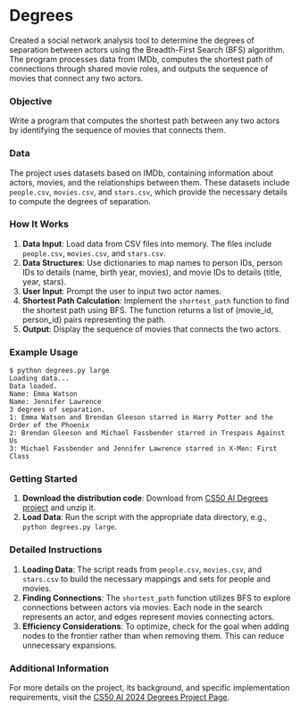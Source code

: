 # Degrees

Created a social network analysis tool to determine the degrees of separation between actors using the Breadth-First Search (BFS) algorithm. The program processes data from IMDb, computes the shortest path of connections through shared movie roles, and outputs the sequence of movies that connect any two actors.

### Objective

Write a program that computes the shortest path between any two actors by identifying the sequence of movies that connects them.

### Data

The project uses datasets based on IMDb, containing information about actors, movies, and the relationships between them. These datasets include `people.csv`, `movies.csv`, and `stars.csv`, which provide the necessary details to compute the degrees of separation.

### How It Works

1. **Data Input**: Load data from CSV files into memory. The files include `people.csv`, `movies.csv`, and `stars.csv`.
2. **Data Structures**: Use dictionaries to map names to person IDs, person IDs to details (name, birth year, movies), and movie IDs to details (title, year, stars).
3. **User Input**: Prompt the user to input two actor names.
4. **Shortest Path Calculation**: Implement the `shortest_path` function to find the shortest path using BFS. The function returns a list of (movie_id, person_id) pairs representing the path.
5. **Output**: Display the sequence of movies that connects the two actors.

### Example Usage

```console
$ python degrees.py large
Loading data...
Data loaded.
Name: Emma Watson
Name: Jennifer Lawrence
3 degrees of separation.
1: Emma Watson and Brendan Gleeson starred in Harry Potter and the Order of the Phoenix
2: Brendan Gleeson and Michael Fassbender starred in Trespass Against Us
3: Michael Fassbender and Jennifer Lawrence starred in X-Men: First Class
```

### Getting Started

1. **Download the distribution code**: Download from [CS50 AI Degrees project](https://cdn.cs50.net/ai/2023/x/projects/0/degrees.zip) and unzip it.
2. **Load Data**: Run the script with the appropriate data directory, e.g., `python degrees.py large`.

### Detailed Instructions

1. **Loading Data**: The script reads from `people.csv`, `movies.csv`, and `stars.csv` to build the necessary mappings and sets for people and movies.
2. **Finding Connections**: The `shortest_path` function utilizes BFS to explore connections between actors via movies. Each node in the search represents an actor, and edges represent movies connecting actors.
3. **Efficiency Considerations**: To optimize, check for the goal when adding nodes to the frontier rather than when removing them. This can reduce unnecessary expansions.

### Additional Information

For more details on the project, its background, and specific implementation requirements, visit the [CS50 AI 2024 Degrees Project Page](https://cs50.harvard.edu/ai/2024/projects/0/degrees).
